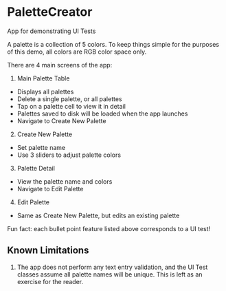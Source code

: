 #  PaletteCreator

App for demonstrating UI Tests

A palette is a collection of 5 colors. To keep things simple for the purposes of this demo, all colors are RGB color space only.

There are 4 main screens of the app:
1. Main Palette Table
  * Displays all palettes
  * Delete a single palette, or all palettes
  * Tap on a palette cell to view it in detail
  * Palettes saved to disk will be loaded when the app launches
  * Navigate to Create New Palette
2. Create New Palette
  * Set palette name
  * Use 3 sliders to adjust palette colors
3. Palette Detail
  * View the palette name and colors
  * Navigate to Edit Palette
4. Edit Palette
  * Same as Create New Palette, but edits an existing palette

Fun fact: each bullet point feature listed above corresponds to a UI test!

## Known Limitations
1. The app does not perform any text entry validation, and the UI Test classes assume all palette names will be unique. This is left as an exercise for the reader.

